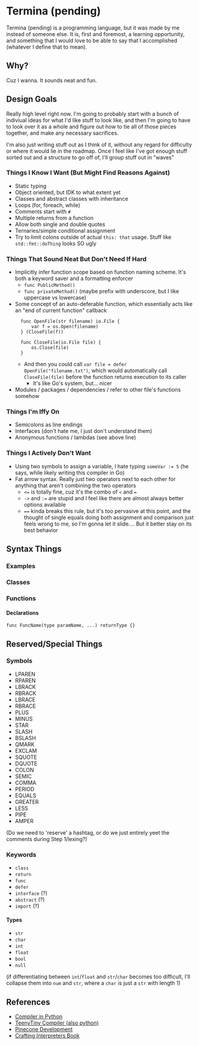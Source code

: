 # Termina (pending)

Termina (pending) is a programming language, but it was made by me instead of someone else. It is, first and foremost, a learning opportunity, and something that I would love to be able to say that I accomplished (whatever I define that to mean).

## Why?

Cuz I wanna. It sounds neat and fun.

## Design Goals

Really high level right now. I'm going to probably start with a bunch of indiviual ideas for what I'd like stuff to look like, and then I'm going to have to look over it as a whole and figure out how to tie all of those pieces together, and make any necessary sacrifices.

I'm also just writing stuff out as I think of it, without any regard for difficulty or where it would lie in the roadmap. Once I feel like I've got enough stuff sorted out and a structure to go off of, I'll group stuff out in "waves"

### Things I Know I Want (But Might Find Reasons Against)

- Static typing
- Object oriented, but IDK to what extent yet
- Classes and abstract classes with inheritance
- Loops (for, foreach, while)
- Comments start with `#`
- Multiple returns from a function
- Allow both single and double quotes
- Ternaries/simple conditional assignment
- Try to limit colons outside of actual `this: that` usage. Stuff like `std::fmt::doThing` looks SO ugly

### Things That Sound Neat But Don't Need If Hard

- Implicitly infer function scope based on function naming scheme. It's both a keyword saver and a formatting enforcer
  - `func PublicMethod()`
  - `func privateMethod()` (maybe prefix with underscore, but I like uppercase vs lowercase)
- Some concept of an auto-deferable function, which essentially acts like an "end of current function" callback
  ```
    func OpenFile(str filename) io.File {
        var f = os.Open(filename)
    } (CloseFile(f))

    func CloseFile(io.File file) {
        os.Close(file)
    }
    ```
  - And then you could call `var file = defer OpenFile("filename.txt")`, which would automatically call `CloseFile(file)` before the function returns execution to its caller
    - It's like Go's system, but... nicer
- Modules / packages / dependencies / refer to other file's functions somehow

### Things I'm Iffy On

- Semicolons as line endings
- Interfaces (don't hate me, I just don't understand them)
- Anonymous functions / lambdas (see above line)

### Things I Actively Don't Want

- Using two symbols to assign a variable, I hate typing `someVar := 5` (he says, while likely writing this compiler in Go)
- Fat arrow syntax. Really just two operators next to each other for anything that aren't combining the two operators
  - `<=` is totally fine, cuz it's the combo of `<` and `=`
  - `->` and `:=` are stupid and I feel like there are almost always better options available
  - `==` kinda breaks this rule, but it's too pervasive at this point, and the thought of single equals doing both assignment and comparison just feels wrong to me, so I'm gonna let it slide.... But it better stay on its best behavior

## Syntax Things

### Examples

### Classes

### Functions

#### Declarations

`func FuncName(type paramName, ...) returnType {} `

## Reserved/Special Things

### Symbols

- LPAREN
- RPAREN
- LBRACK
- RBRACK
- LBRACE
- RBRACE
- PLUS
- MINUS
- STAR
- SLASH
- BSLASH
- QMARK
- EXCLAM
- SQUOTE
- DQUOTE
- COLON
- SEMIC
- COMMA
- PERIOD
- EQUALS
- GREATER
- LESS
- PIPE
- AMPER

(Do we need to 'reserve' a hashtag, or do we just entirely yeet the comments during Step 1/lexing?)

### Keywords

- `class`
- `return`
- `func`
- `defer`
- `interface` (?)
- `abstract` (?)
- `import` (?)

#### Types

- `str`
- `char`
- `int`
- `float`
- `bool`
- `null`

(if differentiating between `int`/`float` and `str`/`char` becomes too difficult, I'll collapse them into `num` and `str`, where a `char` is just a `str` with length 1)

## References

- [Compiler in Python](https://medium.com/@marcelogdeandrade/writing-your-own-programming-language-and-compiler-with-python-a468970ae6df)
- [TeenyTiny Compiler (also python)](https://austinhenley.com/blog/teenytinycompiler1.html)
- [Pinecone Development](https://www.freecodecamp.org/news/the-programming-language-pipeline-91d3f449c919/)
- [Crafting Interpreters Book](https://craftinginterpreters.com/)
